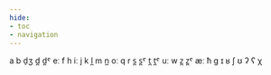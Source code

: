 ```yaml
---
hide:
- toc
- navigation
---
```

a
b
d̠ʒ
d̪
d̪ˤ
eː
f
h
iː
j
k
l̪
m
n̪
oː
q
r
s̪
s̪ˤ
t̪
t̪ˤ
uː
w
z̪
z̪ˤ
æː
ħ
ɡ
ɪ
ʁ
ʃ
ʊ
ʔ
ʕ
χ

